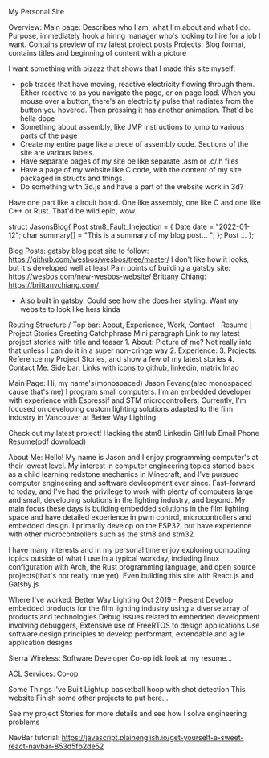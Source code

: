 My Personal Site

Overview:
Main page:
Describes who I am, what I'm about and what I do. Purpose, immediately hook a hiring manager who's looking to hire for a job I want.
Contains preview of my latest project posts
Projects: Blog format, contains titles and beginning of content with a picture

I want something with pizazz that shows that I made this site myself:
- pcb traces that have moving, reactive electricity flowing through them. Either reactive to as you navigate the page, or on page load. When you mouse over a button, there's an electricity pulse that radiates from the button you hovered. Then pressing it has another animation. That'd be hella dope
- Something about assembly, like JMP instructions to jump to various parts of the page
- Create my entire page like a piece of assembly code. Sections of the site are various labels.
- Have separate pages of my site be like separate .asm or .c/.h files
- Have a page of my website like C code, with the content of my site packaged in structs and things. 
- Do something with 3d.js and have a part of the website work in 3d?

Have one part like a circuit board. One like assembly, one like C and one like C++ or Rust. That'd be wild epic, wow.

struct JasonsBlog{
  Post stm8_Fault_Inejection = {
    Date date = "2022-01-12";
    char summary[] = "This is a summary of my blog post... ";
  };
  Post ...
};

Blog Posts:
gatsby blog post site to follow: https://github.com/wesbos/wesbos/tree/master/
I don't like how it looks, but it's developed well at least
Pain points of building a gatsby site: https://wesbos.com/new-wesbos-website/ 
Brittany Chiang: https://brittanychiang.com/
- Also built in gatsby. Could see how she does her styling. Want my website to look like hers kinda

Routing Structure
  /
    Top bar: About, Experience, Work, Contact | Resume | Project Stories
    Greeting
    Catchphrase
    Mini paragraph
    Link to my latest project stories with title and teaser
    1. About:
      Picture of me? Not really into that unless I can do it in a super non-cringe way
    2. Experience:
    3. Projects:
      Reference my Project Stories, and show a few of my latest stories
    4. Contact Me:
    Side bar: Links with icons to github, linkedin, matrix lmao
    
Main Page:
  Hi, my name's(monospaced)
    Jason Fevang(also monospaced cause that's me)
  I program small computers.
  I'm an embedded developer with experience with Espressif and STM microcontrollers. Currently, I'm focused on developing custom lighting solutions adapted to the film industry in Vancouver at Better Way Lighting.

  Check out my latest project! Hacking the stm8
  Linkedin
  GitHub
  Email
  Phone
  Resume(pdf download)

  About Me: Hello! My name is Jason and I enjoy programming computer's at their lowest level. My interest in computer engineering topics started back as a child learning redstone mechanics in Minecraft, and I've pursued computer engineering and software devleopment ever since.
Fast-forward to today, and I've had the privilege to work with plenty of computers large and small, developing solutions in the lighting industry, and beyond. My main focus these days is building embedded solutions in the film lighting space and have detailed experience in pwm control, microcontrollers and embedded design. I primarily develop on the ESP32, but have experience with other microcontrollers such as the stm8 and stm32.

I have many interests and in my personal time enjoy exploring computing topics outside of what I use in a typical workday, including linux configuration with Arch, the Rust programming language, and open source projects(that's not really true yet). Even building this site with React.js and Gatsby.js

Where I've worked:
Better Way Lighting
  Oct 2019 - Present
  Develop embedded products for the film lighting industry using a diverse array of products and technologies
  Debug issues related to embedded development involving debuggers, 
  Extensive use of FreeRTOS to design applications
  Use software design principles to develop performant, extendable and agile application designs

Sierra Wireless: Software Developer Co-op
  idk look at my resume...

ACL Services: Co-op

Some Things I've Built
  Lightup basketball hoop with shot detection
  This website
  Finish some other projects to put here...  

  See my project Stories for more details and see how I solve engineering problems

NavBar tutorial: https://javascript.plainenglish.io/get-yourself-a-sweet-react-navbar-853d5fb2de52
